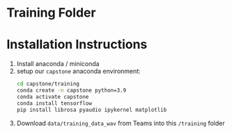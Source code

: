 # Training Folder

# Installation Instructions
1. Install anaconda / miniconda
2. setup our `capstone` anaconda environment:
    ```bash
    cd capstone/training
    conda create -n capstone python=3.9
    conda activate capstone
    conda install tensorflow
    pip install librosa pyaudio ipykernel matplotlib
    ```
3. Download `data/training_data_wav` from Teams into this `/training` folder